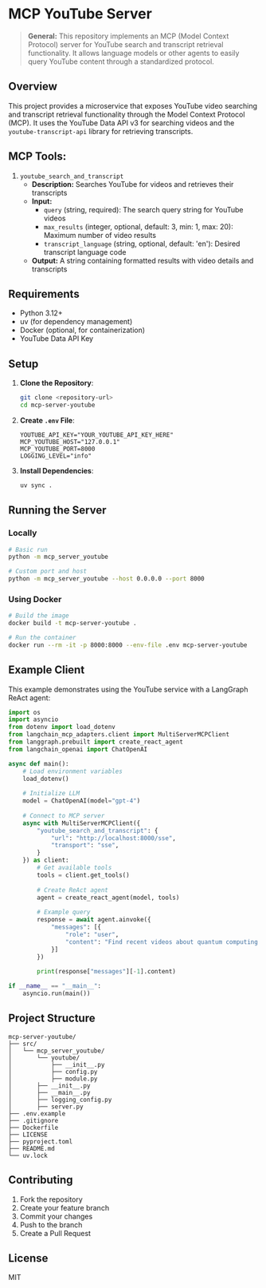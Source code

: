 # MCP YouTube Server

> **General:** This repository implements an MCP (Model Context Protocol) server for YouTube search and transcript retrieval functionality.
> It allows language models or other agents to easily query YouTube content through a standardized protocol.

## Overview

This project provides a microservice that exposes YouTube video searching and transcript retrieval functionality through the Model Context Protocol (MCP). It uses the YouTube Data API v3 for searching videos and the `youtube-transcript-api` library for retrieving transcripts.

## MCP Tools:

1. `youtube_search_and_transcript`
    - **Description:** Searches YouTube for videos and retrieves their transcripts
    - **Input:**
        - `query` (string, required): The search query string for YouTube videos
        - `max_results` (integer, optional, default: 3, min: 1, max: 20): Maximum number of video results
        - `transcript_language` (string, optional, default: 'en'): Desired transcript language code
    - **Output:** A string containing formatted results with video details and transcripts


## Requirements

- Python 3.12+
- uv (for dependency management)
- Docker (optional, for containerization)
- YouTube Data API Key

## Setup

1. **Clone the Repository**:
   ```bash
   git clone <repository-url>
   cd mcp-server-youtube
   ```

2. **Create `.env` File**:
   ```dotenv
   YOUTUBE_API_KEY="YOUR_YOUTUBE_API_KEY_HERE"
   MCP_YOUTUBE_HOST="127.0.0.1"
   MCP_YOUTUBE_PORT=8000
   LOGGING_LEVEL="info"
   ```

3. **Install Dependencies**:
   ```bash
   uv sync .
   ```

## Running the Server

### Locally

```bash
# Basic run
python -m mcp_server_youtube

# Custom port and host
python -m mcp_server_youtube --host 0.0.0.0 --port 8000
```

### Using Docker

```bash
# Build the image
docker build -t mcp-server-youtube .

# Run the container
docker run --rm -it -p 8000:8000 --env-file .env mcp-server-youtube
```

## Example Client

This example demonstrates using the YouTube service with a LangGraph ReAct agent:

```python
import os
import asyncio
from dotenv import load_dotenv
from langchain_mcp_adapters.client import MultiServerMCPClient
from langgraph.prebuilt import create_react_agent
from langchain_openai import ChatOpenAI

async def main():
    # Load environment variables
    load_dotenv()
    
    # Initialize LLM
    model = ChatOpenAI(model="gpt-4")
    
    # Connect to MCP server
    async with MultiServerMCPClient({
        "youtube_search_and_transcript": {
            "url": "http://localhost:8000/sse",
            "transport": "sse",
        }
    }) as client:
        # Get available tools
        tools = client.get_tools()
        
        # Create ReAct agent
        agent = create_react_agent(model, tools)
        
        # Example query
        response = await agent.ainvoke({
            "messages": [{
                "role": "user",
                "content": "Find recent videos about quantum computing breakthroughs"
            }]
        })
        
        print(response["messages"][-1].content)

if __name__ == "__main__":
    asyncio.run(main())
```

## Project Structure

```
mcp-server-youtube/
├── src/
│   └── mcp_server_youtube/
│       └── youtube/
│           ├── __init__.py
│           ├── config.py
│           ├── module.py
│       ├── __init__.py
│       ├── __main__.py
│       ├── logging_config.py
│       ├── server.py
├── .env.example
├── .gitignore
├── Dockerfile
├── LICENSE
├── pyproject.toml
├── README.md
└── uv.lock
```

## Contributing

1. Fork the repository
2. Create your feature branch
3. Commit your changes
4. Push to the branch
5. Create a Pull Request

## License

MIT 